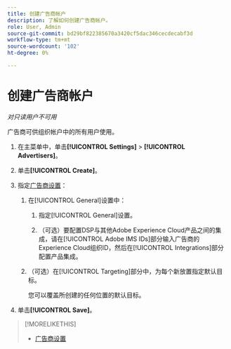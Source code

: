 ```yaml
---
title: 创建广告商帐户
description: 了解如何创建广告商帐户。
role: User, Admin
source-git-commit: bd29bf822385670a3420cf5dac346cecdecabf3d
workflow-type: tm+mt
source-wordcount: '102'
ht-degree: 0%

---
```


# 创建广告商帐户

*对只读用户不可用*

<!-- Not published -->

广告商可供组织帐户中的所有用户使用。

1. 在主菜单中，单击&#x200B;**[!UICONTROL Settings]** > **[!UICONTROL Advertisers]**。

1. 单击&#x200B;**[!UICONTROL Create]**。

1. 指定[广告商设置](advertiser-settings.md)：

   1. 在[!UICONTROL General]设置中：

      1. 指定[!UICONTROL General]设置。

      1. （可选）要配置DSP与其他Adobe Experience Cloud产品之间的集成，请在[!UICONTROL Adobe IMS IDs]部分输入广告商的Experience Cloud组织ID，然后在[!UICONTROL Integrations]部分配置产品集成。

   1. （可选）在[!UICONTROL Targeting]部分中，为每个新放置指定默认目标。

      您可以覆盖所创建的任何位置的默认目标。

1. 单击&#x200B;**[!UICONTROL Save]**。

>[!MORELIKETHIS]
>
>* [广告商设置](/help/dsp/admin/advertiser-settings.md)
